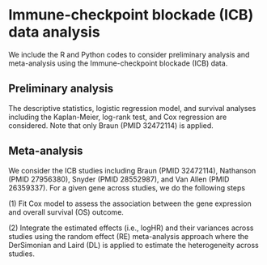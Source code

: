 # Immune-checkpoint blockade (ICB) data analysis

We include the R and Python codes to consider preliminary analysis and meta-analysis using the Immune-checkpoint blockade (ICB) data. 

## Preliminary analysis

The descriptive statistics, logistic regression model, and survival analyses including the  Kaplan-Meier, log-rank test, and Cox regression are considered. Note that only Braun (PMID 32472114) is applied. 

## Meta-analysis

We consider the ICB studies including Braun (PMID 32472114), Nathanson (PMID 27956380), Snyder (PMID 28552987), and Van Allen (PMID 26359337). For a given gene across studies, we do the following steps 

(1) Fit Cox model to assess the association between the gene expression and overall survival (OS) outcome.

(2) Integrate the estimated effects (i.e., logHR) and their variances across studies using the random effect (RE) meta-analysis approach where the DerSimonian and Laird (DL) is applied to estimate the heterogeneity across studies. 
